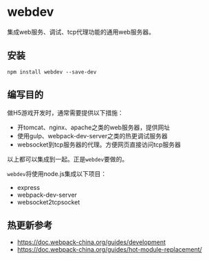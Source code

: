 # webdev

集成web服务、调试、tcp代理功能的通用web服务器。

## 安装

```dos
npm install webdev --save-dev
```

## 编写目的

做H5游戏开发时，通常需要提供以下措施：

-   开tomcat、nginx、apache之类的web服务器，提供网址
-   使用gulp、webpack-dev-server之类的热更调试服务器
-   websocket到tcp服务器的代理。方便网页直接访问tcp服务器

以上都可以集成到一起。正是`webdev`要做的。

`webdev`将使用node.js集成以下项目：

-   express
-   webpack-dev-server
-   websocket2tcpsocket

## 热更新参考

-   <https://doc.webpack-china.org/guides/development>
-   <https://doc.webpack-china.org/guides/hot-module-replacement/>
